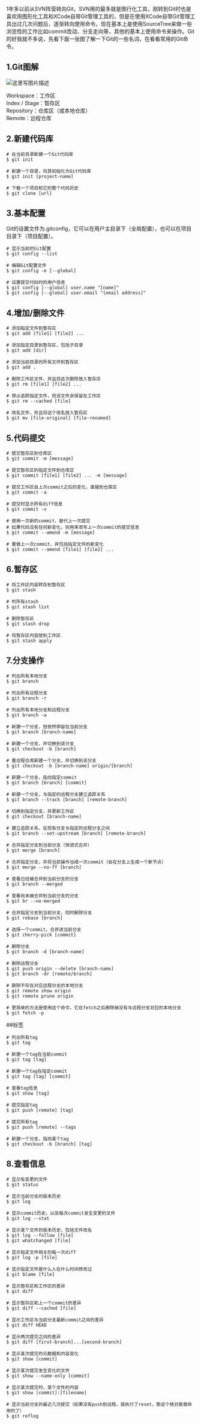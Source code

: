 1年多以前从SVN阵营转向Git，SVN用的最多就是图行化工具，刚转到Git时也是喜欢用图形化工具和XCode自带Git管理工具的，但是在使用XCode自带Git管理工具出过几次问题后，逐渐转向使用命令。现在基本上是使用SourceTree来做一些浏览性的工作比如commit改动、分支走向等，其他的基本上使用命令来操作。Git的好我就不多说，先看下面一张图了解一下Git的一些名词，在看看常用的Git命令。    

## 1.Git图解
![这里写图片描述](https://github.com/bitcarmanlee/easy-algorithm-interview-photo/blob/master/tools/git/1.png)    


Workspace：工作区  
Index / Stage：暂存区  
Repository：仓库区（或本地仓库）  
Remote：远程仓库  


## 2.新建代码库
```
# 在当前目录新建一个Git代码库
$ git init

# 新建一个目录，将其初始化为Git代码库
$ git init [project-name]

# 下载一个项目和它的整个代码历史
$ git clone [url]
```  

## 3.基本配置
Git的设置文件为.gitconfig，它可以在用户主目录下（全局配置），也可以在项目目录下（项目配置）。  
```
# 显示当前的Git配置
$ git config --list

# 编辑Git配置文件
$ git config -e [--global]

# 设置提交代码时的用户信息
$ git config [--global] user.name "[name]"
$ git config [--global] user.email "[email address]"
```  

## 4.增加/删除文件

```
# 添加指定文件到暂存区
$ git add [file1] [file2] ...

# 添加指定目录到暂存区，包括子目录
$ git add [dir]

# 添加当前目录的所有文件到暂存区
$ git add .

# 删除工作区文件，并且将这次删除放入暂存区
$ git rm [file1] [file2] ...

# 停止追踪指定文件，但该文件会保留在工作区
$ git rm --cached [file]

# 改名文件，并且将这个改名放入暂存区
$ git mv [file-original] [file-renamed]
```  

## 5.代码提交

```
# 提交暂存区到仓库区
$ git commit -m [message]

# 提交暂存区的指定文件到仓库区
$ git commit [file1] [file2] ... -m [message]

# 提交工作区自上次commit之后的变化，直接到仓库区
$ git commit -a

# 提交时显示所有diff信息
$ git commit -v

# 使用一次新的commit，替代上一次提交
# 如果代码没有任何新变化，则用来改写上一次commit的提交信息
$ git commit --amend -m [message]

# 重做上一次commit，并包括指定文件的新变化
$ git commit --amend [file1] [file2] ...
```  

## 6.暂存区

```
# 将工作区内容转存到暂存区
$ git stash

# 列所有stash
$ git stash list

# 删除暂存区
$ git stash drop

# 将暂存区内容放到工作区
$ git stash apply
```  

## 7.分支操作

```
# 列出所有本地分支
$ git branch

# 列出所有远程分支
$ git branch -r

# 列出所有本地分支和远程分支
$ git branch -a

# 新建一个分支，但依然停留在当前分支
$ git branch [branch-name]

# 新建一个分支，并切换到该分支
$ git checkout -b [branch]

# 重远程仓库新建一个分支，并切换到该分支
$ git checkout -b [branch-name] origin/[branch]

# 新建一个分支，指向指定commit
$ git branch [branch] [commit]

# 新建一个分支，与指定的远程分支建立追踪关系
$ git branch --track [branch] [remote-branch]

# 切换到指定分支，并更新工作区
$ git checkout [branch-name]

# 建立追踪关系，在现有分支与指定的远程分支之间
$ git branch --set-upstream [branch] [remote-branch]

# 合并指定分支到当前分支（快进式合并）
$ git merge [branch]

# 合并指定分支，并将当前操作当成一次commit（会在分支上生成一个新节点）
$ git merge --no-ff [branch]

# 查看已经被合并到当前分支的分支
$ git branch --merged

# 查看尚未被合并到当前分支的分支
$ git br --no-merged

# 合并指定分支到当前分支，同时删除分支
$ git rebase [branch]

# 选择一个commit，合并进当前分支
$ git cherry-pick [commit]

# 删除分支
$ git branch -d [branch-name]

# 删除远程分支
$ git push origin --delete [branch-name]
$ git branch -dr [remote/branch]

# 删除不存在对应远程分支的本地分支
$ git remote show origin
$ git remote prune origin

# 更简单的方法是使用这个命令，它在fetch之后删除掉没有与远程分支对应的本地分支
$ git fetch -p
```

##标签

```
# 列出所有tag
$ git tag

# 新建一个tag在当前commit
$ git tag [tag]

# 新建一个tag在指定commit
$ git tag [tag] [commit]

# 查看tag信息
$ git show [tag]

# 提交指定tag
$ git push [remote] [tag]

# 提交所有tag
$ git push [remote] --tags

# 新建一个分支，指向某个tag
$ git checkout -b [branch] [tag]
```  

## 8.查看信息

```
# 显示有变更的文件
$ git status

# 显示当前分支的版本历史
$ git log

# 显示commit历史，以及每次commit发生变更的文件
$ git log --stat

# 显示某个文件的版本历史，包括文件改名
$ git log --follow [file]
$ git whatchanged [file]

# 显示指定文件相关的每一次diff
$ git log -p [file]

# 显示指定文件是什么人在什么时间修改过
$ git blame [file]

# 显示暂存区和工作区的差异
$ git diff

# 显示暂存区和上一个commit的差异
$ git diff --cached [file]

# 显示工作区与当前分支最新commit之间的差异
$ git diff HEAD

# 显示两次提交之间的差异
$ git diff [first-branch]...[second-branch]

# 显示某次提交的元数据和内容变化
$ git show [commit]

# 显示某次提交发生变化的文件
$ git show --name-only [commit]

# 显示某次提交时，某个文件的内容
$ git show [commit]:[filename]

# 显示当前分支的最近几次提交（如果没有push到远程，就执行了reset，那这个绝对是救命用的了）
$ git reflog
```